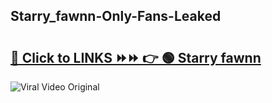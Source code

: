 
 ## Starry_fawnn-Only-Fans-Leaked

# <h2><a href="https://clipsfans.com/Starry_fawnn&ref=git">🔗 Click to LINKS ⏩⏩ 👉 🟢 Starry fawnn </a></h2>

<a href="https://clipsfans.com/Starry_fawnn&ref=git" rel="nofollow" data-target="animated-image.originalLink"><img src="https://i.ibb.co.com/xMMVF88/686577567.gif" alt="Viral Video Original" style="max-width: 100%; display: inline-block;" data-target="animated-image.originalImage"></a>
